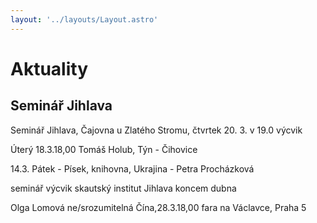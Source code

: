 ```yaml
---
layout: '../layouts/Layout.astro'
---
```


# Aktuality

## Seminář Jihlava

Seminář Jihlava, Čajovna u Zlatého Stromu, čtvrtek 20. 3. v 19.0 výcvik

Úterý 18.3.18,00 Tomáš Holub, Týn - Čihovice

14.3. Pátek - Písek, knihovna, Ukrajina - Petra Procházková

seminář výcvik skautský institut Jihlava koncem dubna

Olga Lomová ne/srozumitelná Čína,28.3.18,00 fara na Václavce, Praha 5






